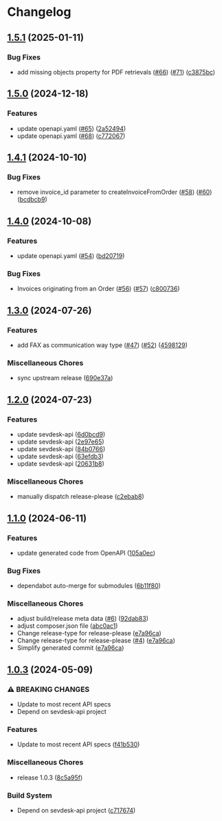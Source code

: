 # Changelog

## [1.5.1](https://github.com/j-mastr/sevdesk-php-sdk/compare/v1.5.0...v1.5.1) (2025-01-11)


### Bug Fixes

* add missing objects property for PDF retrievals ([#66](https://github.com/j-mastr/sevdesk-php-sdk/issues/66)) ([#71](https://github.com/j-mastr/sevdesk-php-sdk/issues/71)) ([c3875bc](https://github.com/j-mastr/sevdesk-php-sdk/commit/c3875bcba5f4ecc53ba8909fe8e8b14f7cf1486e))

## [1.5.0](https://github.com/j-mastr/sevdesk-php-sdk/compare/v1.4.1...v1.5.0) (2024-12-18)


### Features

* update openapi.yaml ([#65](https://github.com/j-mastr/sevdesk-php-sdk/issues/65)) ([2a52494](https://github.com/j-mastr/sevdesk-php-sdk/commit/2a524944bf137602b465f7ed82283cdf065e0832))
* update openapi.yaml ([#68](https://github.com/j-mastr/sevdesk-php-sdk/issues/68)) ([c772067](https://github.com/j-mastr/sevdesk-php-sdk/commit/c772067439e41e0dc0e0db00a1866fdc8fb66a56))

## [1.4.1](https://github.com/j-mastr/sevdesk-php-sdk/compare/v1.4.0...v1.4.1) (2024-10-10)


### Bug Fixes

* remove invoice_id parameter to createInvoiceFromOrder ([#58](https://github.com/j-mastr/sevdesk-php-sdk/issues/58)) ([#60](https://github.com/j-mastr/sevdesk-php-sdk/issues/60)) ([bcdbcb9](https://github.com/j-mastr/sevdesk-php-sdk/commit/bcdbcb9c90ee5ce86d0cd9a8b04778d86c221cdb))

## [1.4.0](https://github.com/j-mastr/sevdesk-php-sdk/compare/v1.3.0...v1.4.0) (2024-10-08)


### Features

* update openapi.yaml ([#54](https://github.com/j-mastr/sevdesk-php-sdk/issues/54)) ([bd20719](https://github.com/j-mastr/sevdesk-php-sdk/commit/bd20719af47df2160b70ba3dfeba4c8f94414223))


### Bug Fixes

* Invoices originating from an Order ([#56](https://github.com/j-mastr/sevdesk-php-sdk/issues/56)) ([#57](https://github.com/j-mastr/sevdesk-php-sdk/issues/57)) ([c800736](https://github.com/j-mastr/sevdesk-php-sdk/commit/c800736a4262848ff1963220a880b700e98c0d73))

## [1.3.0](https://github.com/j-mastr/sevdesk-php-sdk/compare/v1.2.0...v1.3.0) (2024-07-26)


### Features

* add FAX as communication way type ([#47](https://github.com/j-mastr/sevdesk-php-sdk/issues/47)) ([#52](https://github.com/j-mastr/sevdesk-php-sdk/issues/52)) ([4598129](https://github.com/j-mastr/sevdesk-php-sdk/commit/4598129c3123207c1b5376e566678675510718bd))


### Miscellaneous Chores

* sync upstream release ([690e37a](https://github.com/j-mastr/sevdesk-php-sdk/commit/690e37aa62565858543eada0cccd2beceb0d61d9))

## [1.2.0](https://github.com/j-mastr/sevdesk-php-sdk/compare/v1.1.0...v1.2.0) (2024-07-23)


### Features

* update sevdesk-api ([6d0bcd9](https://github.com/j-mastr/sevdesk-php-sdk/commit/6d0bcd9267e4dc5d7021623f2f228f2bb97dd6bc))
* update sevdesk-api ([2e97e65](https://github.com/j-mastr/sevdesk-php-sdk/commit/2e97e659691dea84e30ce6829176371b4c321123))
* update sevdesk-api ([84b0766](https://github.com/j-mastr/sevdesk-php-sdk/commit/84b0766eff8a052d3d7f8395bca36da7fb6106ca))
* update sevdesk-api ([63efdb3](https://github.com/j-mastr/sevdesk-php-sdk/commit/63efdb33965cfb10a339cf36939a3add853c0387))
* update sevdesk-api ([20631b8](https://github.com/j-mastr/sevdesk-php-sdk/commit/20631b87d147971e9fe57ea6841b977a849e84ac))


### Miscellaneous Chores

* manually dispatch release-please ([c2ebab8](https://github.com/j-mastr/sevdesk-php-sdk/commit/c2ebab87fa4c6673a3d3de61029dc05ffcc46fb1))

## [1.1.0](https://github.com/j-mastr/sevdesk-php-sdk/compare/v1.0.3...v1.1.0) (2024-06-11)


### Features

* update generated code from OpenAPI ([105a0ec](https://github.com/j-mastr/sevdesk-php-sdk/commit/105a0ec0dcb1594f4c632872e494d5c7e30433e4))


### Bug Fixes

* dependabot auto-merge for submodules ([6b11f80](https://github.com/j-mastr/sevdesk-php-sdk/commit/6b11f80c7e81213e43c273e4747e6d7419fe449f))


### Miscellaneous Chores

* adjust build/release meta data ([#6](https://github.com/j-mastr/sevdesk-php-sdk/issues/6)) ([92dab83](https://github.com/j-mastr/sevdesk-php-sdk/commit/92dab831b1406d5177b08a46f8b2f4a6320ce635))
* adjust composer.json file ([abc0ac1](https://github.com/j-mastr/sevdesk-php-sdk/commit/abc0ac12aff2b22cfd50d48077bba26b23f8c447))
* Change release-type for release-please ([e7a96ca](https://github.com/j-mastr/sevdesk-php-sdk/commit/e7a96cab153c867c53d5308c9c9fe4a95e13ef39))
* Change release-type for release-please ([#4](https://github.com/j-mastr/sevdesk-php-sdk/issues/4)) ([e7a96ca](https://github.com/j-mastr/sevdesk-php-sdk/commit/e7a96cab153c867c53d5308c9c9fe4a95e13ef39))
* Simplify generated commit ([e7a96ca](https://github.com/j-mastr/sevdesk-php-sdk/commit/e7a96cab153c867c53d5308c9c9fe4a95e13ef39))

## [1.0.3](https://github.com/j-mastr/sevdesk-php-sdk/compare/v0.0.3...v1.0.3) (2024-05-09)


### ⚠ BREAKING CHANGES

* Update to most recent API specs
* Depend on sevdesk-api project

### Features

* Update to most recent API specs ([f41b530](https://github.com/j-mastr/sevdesk-php-sdk/commit/f41b5305f14c0f6b35369f81d7938b1d19e2d9ea))


### Miscellaneous Chores

* release 1.0.3 ([8c5a95f](https://github.com/j-mastr/sevdesk-php-sdk/commit/8c5a95fd73b7adeb31b8e94b879a99c20edd97ad))


### Build System

* Depend on sevdesk-api project ([c717674](https://github.com/j-mastr/sevdesk-php-sdk/commit/c71767472957e5f9022a64c0aa9be416a205f346))
